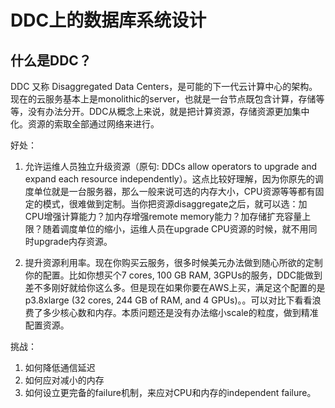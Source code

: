 # DDC上的数据库系统设计

## 什么是DDC？

DDC 又称 Disaggregated Data Centers，是可能的下一代云计算中心的架构。现在的云服务基本上是monolithic的server，也就是一台节点既包含计算，存储等等，没有办法分开。DDC从概念上来说，就是把计算资源，存储资源更加集中化。资源的索取全部通过网络来进行。

好处：
1. 允许运维人员独立升级资源（原句: DDCs allow operators to upgrade and expand each resource independently）。这点比较好理解，因为你原先的调度单位就是一台服务器，那么一般来说可选的内存大小，CPU资源等等都有固定的模式，很难做到定制。当你把资源disaggregate之后，就可以选：加CPU增强计算能力？加内存增强remote memory能力？加存储扩充容量上限？随着调度单位的缩小，运维人员在upgrade CPU资源的时候，就不用同时upgrade内存资源。

2. 提升资源利用率。现在你购买云服务，很多时候美元办法做到随心所欲的定制你的配置。比如你想买个7 cores, 100 GB RAM, 3GPUs的服务，DDC能做到差不多刚好就给你这么多。但是现在如果你要在AWS上买，满足这个配置的是p3.8xlarge (32 cores, 244 GB of RAM, and 4 GPUs)。。可以对比下看看浪费了多少核心数和内存。本质问题还是没有办法缩小scale的粒度，做到精准配置资源。

挑战：
1. 如何降低通信延迟
2. 如何应对减小的内存
3. 如何设立更完备的failure机制，来应对CPU和内存的independent failure。